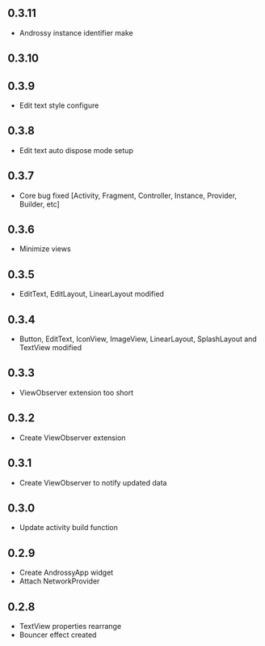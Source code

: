 ## 0.3.11

* Androssy instance identifier make

## 0.3.10

## 0.3.9

* Edit text style configure

## 0.3.8

* Edit text auto dispose mode setup

## 0.3.7

* Core bug fixed [Activity, Fragment, Controller, Instance, Provider, Builder, etc]

## 0.3.6

* Minimize views

## 0.3.5

* EditText, EditLayout, LinearLayout modified

## 0.3.4

* Button, EditText, IconView, ImageView, LinearLayout, SplashLayout and TextView modified

## 0.3.3

* ViewObserver extension too short

## 0.3.2

* Create ViewObserver extension

## 0.3.1

* Create ViewObserver to notify updated data

## 0.3.0

* Update activity build function

## 0.2.9

* Create AndrossyApp widget
* Attach NetworkProvider

## 0.2.8

* TextView properties rearrange
* Bouncer effect created